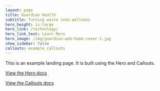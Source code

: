 ```yaml
---
layout: page
title: Guardian Health
subtitle: Turning waste into wellness
hero_height: is-large
hero_link: /technology/
hero_link_text: Learn More
hero_image: /img/guardian-web-home-cover-1.jpg
show_sidebar: false
callouts: example_callouts
---
```


This is an example landing page. It is built using the Hero and Callouts.

[View the Hero docs](/bulma-clean-theme/docs/pages/hero/)

[View the Callouts docs](/bulma-clean-theme/docs/page-components/callouts)